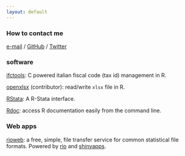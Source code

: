 ```yaml
---
layout: default
---
```


### How to contact me

[e-mail](mailto:lbraglia@gmail.com) / [GitHub](http://github.com/lbraglia)
/ [Twitter](http://twitter.com/lucailgarb)

### software

[ifctools](http://cran.rstudio.com/web/packages/ifctools): C powered
italian fiscal code (tax id) management in R.

[openxlsx](http://cran.rstudio.com/web/packages/openxlsx) (contributor):
read/write `xlsx` file in R.

[RStata](http://github.com/lbraglia/RStata): A R-Stata interface.

[Rdoc](http://github.com/lbraglia/Rdoc): access R documentation easily
from the command line.

### Web apps

[rioweb](http://lbraglia.shinyapps.io/rioweb): a free, simple, file
transfer service for common statistical file formats. Powered by
[rio](http://cran.rstudio.com/web/packages/rio) and
[shinyapps](http://www.shinyapps.io).
